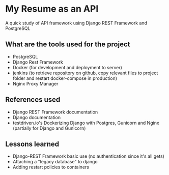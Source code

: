 # My Resume as an API
A quick study of API framework using Django REST Framework and PostgreSQL

## What are the tools used for the project
* PostgreSQL
* Django Rest Framework
* Docker (for development and deployment to server)
* jenkins (to retrieve repository on github, copy relevant files to project folder and restart docker-compose in production)
* Nginx Proxy Manager

## References used
* Django REST Framework documentation
* Django documentation
* testdriven.io's Dockerizing Django with Postgres, Gunicorn and Nginx (partially for Django and Gunicorn)

## Lessons learned
* Django-REST Framework basic use (no authentication since it's all gets)
* Attaching a "legacy database" to django
* Adding restart policies to containers  